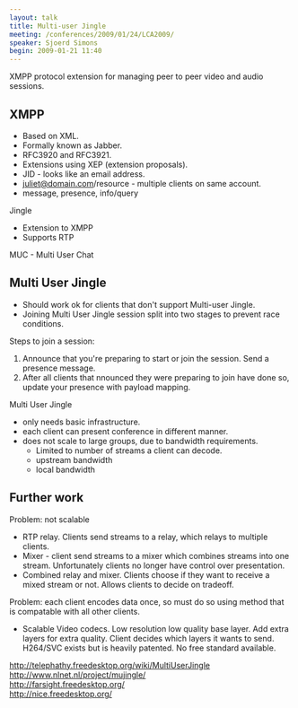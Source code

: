 ```yaml
---
layout: talk
title: Multi-user Jingle
meeting: /conferences/2009/01/24/LCA2009/
speaker: Sjoerd Simons
begin: 2009-01-21 11:40
---
```

XMPP protocol extension for managing peer to peer video and audio sessions.

## XMPP

* Based on XML.
* Formally known as Jabber.
* RFC3920 and RFC3921.
* Extensions using XEP (extension proposals).
* JID - looks like an email address.
* juliet@domain.com/resource - multiple clients on same account.
* message, presence, info/query

Jingle

* Extension to XMPP
* Supports RTP

MUC - Multi User Chat

## Multi User Jingle

* Should work ok for clients that don't support Multi-user Jingle.
* Joining Multi User Jingle session split into two stages to prevent race conditions.

Steps to join a session:

1. Announce that you're preparing to start or join the session. Send a presence
message.
2. After all clients that nnounced they were preparing to join have done so,
update your presence with payload mapping.

Multi User Jingle

* only needs basic infrastructure.
* each client can present conference in different manner.
* does not scale to large groups, due to bandwidth requirements.
  * Limited to number of streams a client can decode.
  * upstream bandwidth
  * local bandwidth

## Further work

Problem: not scalable

* RTP relay. Clients send streams to a relay, which relays to multiple clients.
* Mixer - client send streams to a mixer which combines streams into one
stream. Unfortunately clients no longer have control over presentation.
* Combined relay and mixer. Clients choose if they want to receive a mixed stream
or not. Allows clients to decide on tradeoff.

Problem: each client encodes data once, so must do so using method that is
compatable with all other clients.

* Scalable Video codecs. Low resolution low quality base layer. Add extra
layers for extra quality. Client decides which layers it wants to send.
H264/SVC exists but is heavily patented. No free standard available.

<http://telephathy.freedesktop.org/wiki/MultiUserJingle>  
<http://www.nlnet.nl/project/mujingle/>  
<http://farsight.freedesktop.org/>  
<http://nice.freedesktop.org/>
